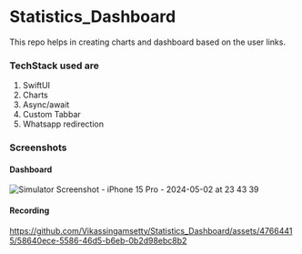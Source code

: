 # Statistics_Dashboard
This repo helps in creating charts and dashboard based on the user links.

### TechStack used are 
1. SwiftUI
2. Charts
3. Async/await
4. Custom Tabbar
5. Whatsapp redirection

### Screenshots

 #### Dashboard
 
  ![Simulator Screenshot - iPhone 15 Pro - 2024-05-02 at 23 43 39](https://github.com/Vikassingamsetty/Statistics_Dashboard/assets/47664415/9145992d-91d6-4f37-a662-afdd6b6088a1)

 #### Recording
 
  https://github.com/Vikassingamsetty/Statistics_Dashboard/assets/47664415/58640ece-5586-46d5-b6eb-0b2d98ebc8b2
